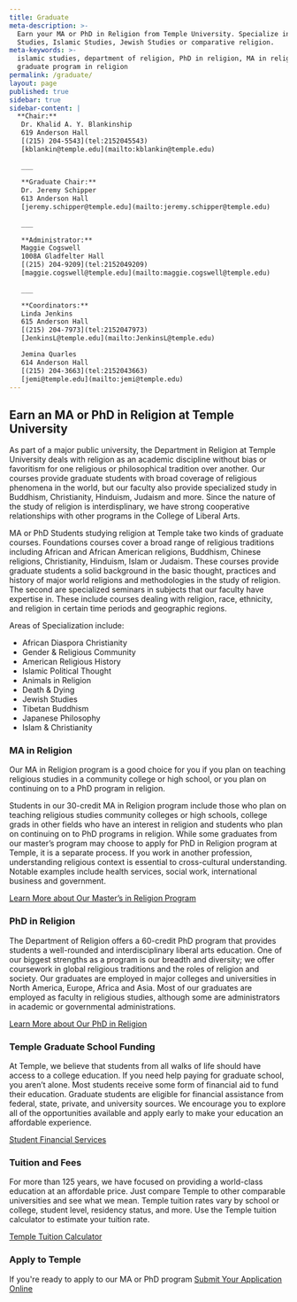 ```yaml
---
title: Graduate
meta-description: >-
  Earn your MA or PhD in Religion from Temple University. Specialize in Buddhist
  Studies, Islamic Studies, Jewish Studies or comparative religion.
meta-keywords: >-
  islamic studies, department of religion, PhD in religion, MA in religion,
  graduate program in religion
permalink: /graduate/
layout: page
published: true
sidebar: true
sidebar-content: |
  **Chair:**  
   Dr. Khalid A. Y. Blankinship  
   619 Anderson Hall  
   [(215) 204-5543](tel:2152045543)  
   [kblankin@temple.edu](mailto:kblankin@temple.edu)  
   
   ___
   
   **Graduate Chair:**  
   Dr. Jeremy Schipper  
   613 Anderson Hall    
   [jeremy.schipper@temple.edu](mailto:jeremy.schipper@temple.edu)  
   
   ___
   
   **Administrator:**  
   Maggie Cogswell  
   1008A Gladfelter Hall   
   [(215) 204-9209](tel:2152049209)  
   [maggie.cogswell@temple.edu](mailto:maggie.cogswell@temple.edu)  
   
   ___

   **Coordinators:**  
   Linda Jenkins  
   615 Anderson Hall    
   [(215) 204-7973](tel:2152047973)   
   [JenkinsL@temple.edu](mailto:JenkinsL@temple.edu)  

   Jemina Quarles  
   614 Anderson Hall    
   [(215) 204-3663](tel:2152043663)  
   [jemi@temple.edu](mailto:jemi@temple.edu)
---
```

## Earn an MA or PhD in Religion at Temple University
As part of a major public university, the Department in Religion at Temple University deals with religion as an academic discipline without bias or favoritism for one religious or philosophical tradition over another. Our courses provide graduate students with broad coverage of religious phenomena in the world, but our faculty also provide specialized study in Buddhism, Christianity, Hinduism, Judaism and more. Since the nature of the study of religion is interdisplinary, we have strong cooperative relationships with other programs in the College of Liberal Arts. 

MA or PhD Students studying religion at Temple take two kinds of graduate courses. Foundations courses cover a broad range of religious traditions including African and African American religions, Buddhism, Chinese religions, Christianity, Hinduism, Islam or Judaism. These courses provide graduate students a solid background in the basic thought, practices and history of major world religions and methodologies in the study of religion. The second are specialized seminars in subjects that our faculty have expertise in. These include courses dealing with religion, race, ethnicity, and religion in certain time periods and geographic regions. 

Areas of Specialization include:

- African Diaspora Christianity
- Gender & Religious Community
- American Religious History
- Islamic Political Thought
- Animals in Religion
- Death & Dying
- Jewish Studies
- Tibetan Buddhism
- Japanese Philosophy
- Islam & Christianity

### MA in Religion
Our MA in Religion program is a good choice for you if you plan on teaching religious studies in a community college or high school, or you plan on continuing on to a PhD program in religion. 

Students in our 30-credit MA in Religion program include those who plan on teaching religious studies community colleges or high schools, college grads in other fields who have an interest in religion and students who plan on continuing on to PhD programs in religion. While some graduates from our master’s program may choose to apply for PhD in Religion program at Temple, it is a separate process. If you work in another profession, understanding religious context is essential to cross-cultural understanding. Notable examples include health services, social work, international business and government. 

[Learn More about Our Master’s in Religion Program](http://www.cla.temple.edu/religion/graduate/master-of-arts-program/)

### PhD in Religion
The Department of Religion offers a 60-credit PhD program that provides students a well-rounded and interdisciplinary liberal arts education. One of our biggest strengths as a program is our breadth and diversity; we offer coursework in global religious traditions and the roles of religion and society. Our graduates are employed in major colleges and universities in North America, Europe, Africa and Asia. Most of our graduates are employed as faculty in religious studies, although some are administrators in academic or governmental administrations. 

[Learn More about Our PhD in Religion](http://bulletin.temple.edu/graduate/scd/cla/religion-phd/#text)

### Temple Graduate School Funding
At Temple, we believe that students from all walks of life should have access to a college education. If you need help paying for graduate school, you aren’t alone. Most students receive some form of financial aid to fund their education. Graduate students are eligible for financial assistance from federal, state, private, and university sources. We encourage you to explore all of the opportunities available and apply early to make your education an affordable experience.

[Student Financial Services](https://sfs.temple.edu/financial-aid-types)

### Tuition and Fees
For more than 125 years, we have focused on providing a world-class education at an affordable price. Just compare Temple to other comparable universities and see what we mean. Temple tuition rates vary by school or college, student level, residency status, and more. Use the Temple tuition calculator to estimate your tuition rate. 

[Temple Tuition Calculator](https://bursar.temple.edu/tuition-and-fees/tuition-rates)

### Apply to Temple
If you're ready to apply to our MA or PhD program [Submit Your Application Online](https://prd-wlssb.temple.edu/prod8/bwskalog.P_DispLoginNon)
